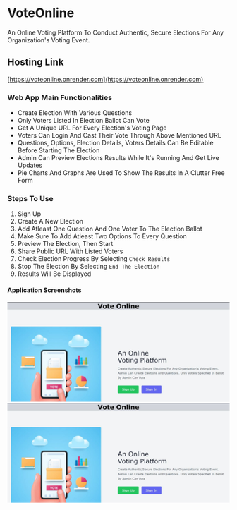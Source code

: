 # VoteOnline
An Online Voting Platform To Conduct Authentic, Secure Elections For Any Organization's Voting Event. 
## Hosting Link
[https://voteonline.onrender.com](https://voteonline.onrender.com)
### Web App Main Functionalities
* Create Election With Various Questions
* Only Voters Listed In Election Ballot Can Vote
* Get A Unique URL For Every Election's Voting Page
* Voters Can Login And Cast Their Vote Through Above Mentioned URL
* Questions, Options, Election Details, Voters Details Can Be Editable Before Starting The Election
* Admin Can Preview Elections Results While It's Running And Get Live Updates
* Pie Charts And Graphs Are Used To Show The Results In A Clutter Free Form
### Steps To Use
1. Sign Up
2. Create A New Election
3. Add Atleast One Question And One Voter To The Election Ballot
4. Make Sure To Add Atleast Two Options To Every Question
5. Preview The Election, Then Start
6. Share Public URL With Listed Voters
7. Check Election Progress By Selecting `Check Results`
8. Stop The Election By Selecting `End The Election`
9. Results Will Be Displayed
#### Application Screenshots
![alt text](https://github.com/nithish1018/OnlineVote/blob/main/App_Images/Image1.jpg)
<img src="https://github.com/nithish1018/OnlineVote/blob/main/App_Images/Image1.jpg">

